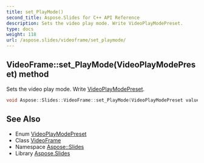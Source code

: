 ```yaml
---
title: set_PlayMode()
second_title: Aspose.Slides for C++ API Reference
description: Sets the video play mode. Write VideoPlayModePreset.
type: docs
weight: 118
url: /aspose.slides/videoframe/set_playmode/
---
```

## VideoFrame::set_PlayMode(VideoPlayModePreset) method


Sets the video play mode. Write [VideoPlayModePreset](../../videoplaymodepreset/).

```cpp
void Aspose::Slides::VideoFrame::set_PlayMode(VideoPlayModePreset value) override
```

## See Also

* Enum [VideoPlayModePreset](../../videoplaymodepreset/)
* Class [VideoFrame](../)
* Namespace [Aspose::Slides](../../)
* Library [Aspose.Slides](../../../)